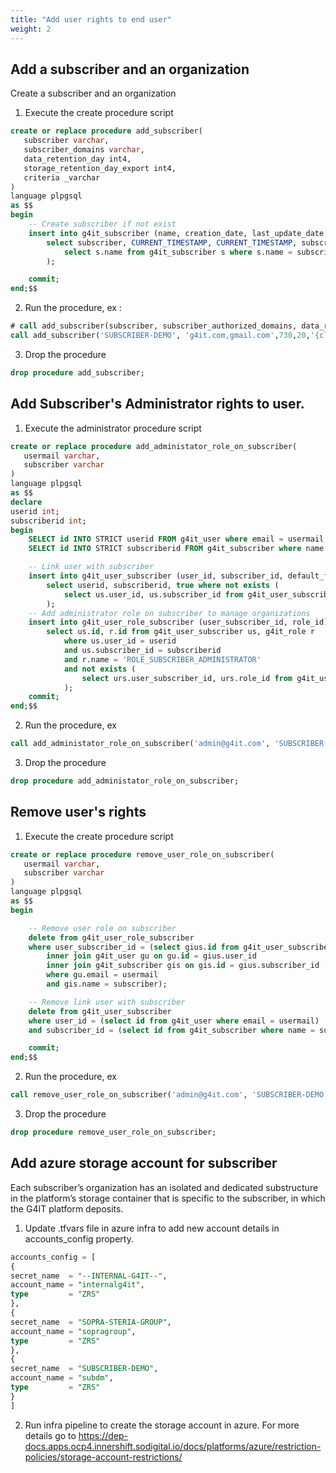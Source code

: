 ```yaml
---
title: "Add user rights to end user"
weight: 2
---
```


## Add a subscriber and an organization

Create a subscriber and an organization

1. Execute the create procedure script

```sql
create or replace procedure add_subscriber(
   subscriber varchar,
   subscriber_domains varchar,
   data_retention_day int4,
   storage_retention_day_export int4,
   criteria _varchar
)
language plpgsql
as $$
begin
	-- Create subscriber if not exist
	insert into g4it_subscriber (name, creation_date, last_update_date, authorized_domains, data_retention_day,storage_retention_day_export,criteria)
		select subscriber, CURRENT_TIMESTAMP, CURRENT_TIMESTAMP, subscriber_domains, data_retention_day,storage_retention_day_export,criteria where not exists (
			select s.name from g4it_subscriber s where s.name = subscriber
		);

    commit;
end;$$
```

2. Run the procedure, ex :

```sql
# call add_subscriber(subscriber, subscriber_authorized_domains, data_retention_day, storage_retention_day_export, criteria);
call add_subscriber('SUBSCRIBER-DEMO', 'g4it.com,gmail.com',730,20,'{climate-change,ionising-radiation,acidification,particulate-matter,resource-use}');
```

3. Drop the procedure

```sql
drop procedure add_subscriber;
```

## Add Subscriber's Administrator rights to user.

1. Execute the administrator procedure script

```sql
create or replace procedure add_administator_role_on_subscriber(
   usermail varchar,
   subscriber varchar
)
language plpgsql
as $$
declare
userid int;
subscriberid int;
begin
    SELECT id INTO STRICT userid FROM g4it_user where email = usermail;
    SELECT id INTO STRICT subscriberid FROM g4it_subscriber where name = subscriber;

    -- Link user with subscriber
	insert into g4it_user_subscriber (user_id, subscriber_id, default_flag)
		select userid, subscriberid, true where not exists (
			select us.user_id, us.subscriber_id from g4it_user_subscriber us where us.user_id = userid and us.subscriber_id = subscriberid
		);
	-- Add administrator role on subscriber to manage organizations
	insert into g4it_user_role_subscriber (user_subscriber_id, role_id)
		select us.id, r.id from g4it_user_subscriber us, g4it_role r
			where us.user_id = userid
			and us.subscriber_id = subscriberid
			and r.name = 'ROLE_SUBSCRIBER_ADMINISTRATOR'
			and not exists (
			    select urs.user_subscriber_id, urs.role_id from g4it_user_role_subscriber urs where urs.user_subscriber_id = us.id and urs.role_id = r.id
			);
    commit;
end;$$
```

2. Run the procedure, ex

```sql
call add_administator_role_on_subscriber('admin@g4it.com', 'SUBSCRIBER-DEMO');
```

3. Drop the procedure

```sql
drop procedure add_administator_role_on_subscriber;
```

## Remove user's rights

1. Execute the create procedure script

```sql
create or replace procedure remove_user_role_on_subscriber(
   usermail varchar,
   subscriber varchar
)
language plpgsql
as $$
begin

    -- Remove user role on subscriber
    delete from g4it_user_role_subscriber
    where user_subscriber_id = (select gius.id from g4it_user_subscriber gius
        inner join g4it_user gu on gu.id = gius.user_id
        inner join g4it_subscriber gis on gis.id = gius.subscriber_id
        where gu.email = usermail
        and gis.name = subscriber);

	-- Remove link user with subscriber
	delete from g4it_user_subscriber
	where user_id = (select id from g4it_user where email = usermail)
	and subscriber_id = (select id from g4it_subscriber where name = subscriber);

    commit;
end;$$
```

2. Run the procedure, ex

```sql
call remove_user_role_on_subscriber('admin@g4it.com', 'SUBSCRIBER-DEMO');
```

3. Drop the procedure

```sql
drop procedure remove_user_role_on_subscriber;
```

## Add azure storage account for subscriber 

Each subscriber’s organization has an isolated and dedicated substructure in the platform’s storage container that is specific to the subscriber, in which the G4IT platform deposits.

1. Update .tfvars file in azure infra to add new account details in accounts_config property.
```sql
accounts_config = [
{
secret_name  = "--INTERNAL-G4IT--",
account_name = "internalg4it",
type         = "ZRS"
},
{
secret_name  = "SOPRA-STERIA-GROUP",
account_name = "sopragroup",
type         = "ZRS"
},
{
secret_name  = "SUBSCRIBER-DEMO",
account_name = "subdm",
type         = "ZRS"
}
]
```

2. Run infra pipeline to create the storage account in azure. For more details go to https://dep-docs.apps.ocp4.innershift.sodigital.io/docs/platforms/azure/restriction-policies/storage-account-restrictions/

